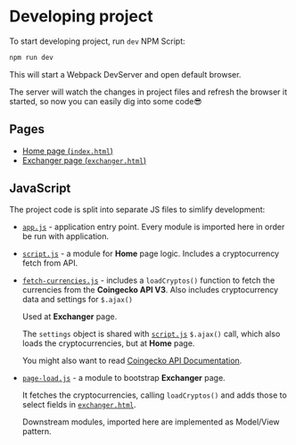 # Developing project

To start developing project, run `dev` NPM Script:

```bash
npm run dev
```

This will start a Webpack DevServer and open default browser.

The server will watch the changes in project files and refresh the browser it started, so now you can easily dig into some code😎

## Pages

- [Home page (`index.html`)](../src/index.html)
- [Exchanger page (`exchanger.html`)](../src/index.html)

## JavaScript

The project code is split into separate JS files to simlify development:

- [`app.js`](../src/js/app.js) - application entry point. Every module is imported here in order be run with application.

- [`script.js`](../src/js/files/script.js) - a module for **Home** page logic. Includes a cryptocurrency fetch from API.

- [`fetch-currencies.js`](../src/js/files/fetch-currencies.js) - includes a `loadCryptos()` function to fetch the currencies from the **Coingecko API V3**. Also includes cryptocurrency data and settings for `$.ajax()`

    Used at **Exchanger** page.

    The `settings` object is shared with [`script.js`](../src/js/files/script.js) `$.ajax()` call, which also loads the cryptocurrencies, but at **Home** page.

    You might also want to read [Coingecko API Documentation](https://www.coingecko.com/en/api/documentation).

- [`page-load.js`](../src/js/files/exchanger/page-load.js) - a module to bootstrap **Exchanger** page.

    It fetches the cryptocurrencies, calling `loadCryptos()` and adds those to select fields in [`exchanger.html`](../src/exchanger.html).

    Downstream modules, imported here are implemented as Model/View pattern.
